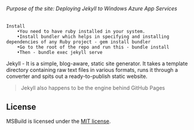 ###### Purpose of the site: Deploying Jekyll to Windows Azure App Services

	Install
		•You need to have ruby installed in your system.
		•Install bundler which helps in specifying and installing dependencies of any Ruby project - gem install bundler 
		•Go to the root of the repo and run this - bundle install 
		•Then - bundle exec jekyll serve 

Jekyll - It is a simple, blog-aware, static site generator. It takes a template directory containing raw text files in various formats, runs it through a converter and spits out a ready-to-publish static website.
> Jekyll also happens to be the engine behind GitHub Pages
  
  
## License

MSBuild is licensed under the [MIT license](LICENSE).
